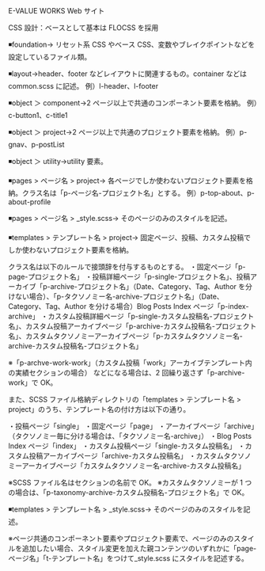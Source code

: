 E-VALUE WORKS Web サイト

CSS 設計：ベースとして基本は FLOCSS を採用

◾️foundation→ リセット系 CSS やベース CSS、変数やブレイクポイントなどを設定しているファイル類。

◾️layout→header、footer などレイアウトに関連するもの。container などは common.scss に記述。
例）l-header、l-footer

◾️object ＞ component→2 ページ以上で共通のコンポーネント要素を格納。
例）c-button1、c-title1

◾️object ＞ project→2 ページ以上で共通のプロジェクト要素を格納。
例）p-gnav、p-postList

◾️object ＞ utility→utility 要素。

◾️pages > ページ名 > project→ 各ページでしか使わないプロジェクト要素を格納。クラス名は「p-ページ名-プロジェクト名」とする。
例）p-top-about、p-about-profile

◾️pages > ページ名 > \_style.scss→ そのページのみのスタイルを記述。

◾️templates > テンプレート名 > project→ 固定ページ、投稿、カスタム投稿でしか使わないプロジェクト要素を格納。

クラス名は以下のルールで接頭辞を付与するものとする。
・固定ページ「p-page-プロジェクト名」
・投稿詳細ページ「p-single-プロジェクト名」、投稿アーカイブ「p-archive-プロジェクト名」（Date、Category、Tag、Author を分けない場合）、「p-タクソノミー名-archive-プロジェクト名」（Date、Category、Tag、Author を分ける場合）Blog Posts Index ページ「p-index-archive」
・カスタム投稿詳細ページ「p-single-カスタム投稿名-プロジェクト名」、カスタム投稿アーカイブページ「p-archive-カスタム投稿名-プロジェクト名」、カスタムタクソノミーアーカイブページ「p-カスタムタクソノミー名-archive-カスタム投稿名-プロジェクト名」

※「p-archve-work-work」（カスタム投稿「work」アーカイブテンプレート内の実績セクションの場合） などになる場合は、2 回繰り返さず「p-archive-work」で OK。

また、SCSS ファイル格納ディレクトリの「templates > テンプレート名 > project」のうち、テンプレート名の付け方は以下の通り。

・投稿ページ「single」
・固定ページ「page」
・アーカイブページ「archive」（タクソノミー毎に分ける場合は、「タクソノミー名-archive」）
・Blog Posts Index ページ「index」
・カスタム投稿ページ「single-カスタム投稿名」
・カスタム投稿アーカイブページ「archive-カスタム投稿名」
・カスタムタクソノミーアーカイブページ「カスタムタクソノミー名-archive-カスタム投稿名」

※SCSS ファイル名はセクションの名前で OK。
※カスタムタクソノミーが 1 つの場合は、「p-taxonomy-archive-カスタム投稿名-プロジェクト名」で OK。

◾️templates > テンプレート名 > \_style.scss→ そのページのみのスタイルを記述。

※ページ共通のコンポーネント要素やプロジェクト要素で、ページのみのスタイルを追加したい場合、スタイル変更を加えた親コンテンツのいずれかに「page-ページ名」「t-テンプレート名」をつけて\_style.scss にスタイルを記述する。
